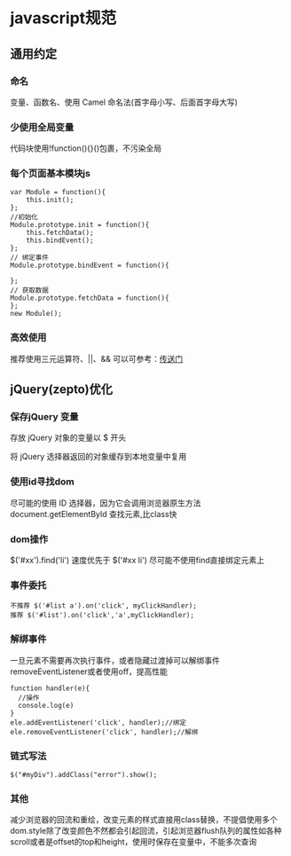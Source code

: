 # javascript规范
## 通用约定
### 命名
变量、函数名、使用 Camel 命名法(首字母小写、后面首字母大写)

### 少使用全局变量
代码块使用!function(){}()包裹，不污染全局

### 每个页面基本模块js
```
var Module = function(){
  	this.init();
};
//初始化
Module.prototype.init = function(){
	this.fetchData();
	this.bindEvent();
};
// 绑定事件
Module.prototype.bindEvent = function(){

};
// 获取数据
Module.prototype.fetchData = function(){
};
new Module();
```
### 高效使用
推荐使用三元运算符、||、&&
可以可参考：[传送门](https://github.com/airbnb/javascript)

## jQuery(zepto)优化
### 保存jQuery 变量
存放 jQuery 对象的变量以 $ 开头

将 jQuery 选择器返回的对象缓存到本地变量中复用

### 使用id寻找dom
尽可能的使用 ID 选择器，因为它会调用浏览器原生方法 document.getElementById 查找元素,比class快

### dom操作
$('#xx').find('li') 速度优先于 $('#xx li') 尽可能不使用find直接绑定元素上

### 事件委托
```
不推荐 $('#list a').on('click', myClickHandler);
推荐 $('#list').on('click','a',myClickHandler);
```
### 解绑事件
一旦元素不需要再次执行事件，或者隐藏过渡掉可以解绑事件removeEventListener或者使用off，提高性能
```
function handler(e){
  //操作
  console.log(e)
}
ele.addEventListener('click', handler);//绑定
ele.removeEventListener('click', handler);//解绑
```

### 链式写法
```
$("#myDiv").addClass("error").show();
```

### 其他
减少浏览器的回流和重绘，改变元素的样式直接用class替换，不提倡使用多个dom.style除了改变颜色不然都会引起回流，引起浏览器flush队列的属性如各种scroll或者是offset的top和height，使用时保存在变量中，不能多次查询



